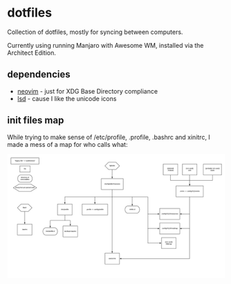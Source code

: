 # dotfiles

Collection of dotfiles, mostly for syncing between computers.

Currently using running Manjaro with Awesome WM, installed via the Architect Edition.

## dependencies
- [neovim](https://wiki.archlinux.org/index.php/Neovim) - just for XDG Base Directory compliance
- [lsd](https://www.archlinux.org/packages/community/x86_64/lsd/) - cause I like the unicode icons

## init files map
While trying to make sense of /etc/profile, .profile, .bashrc and xinitrc, I made a mess of a map for who calls what:

![dotfiles chart](https://github.com/misabiko/dotfiles/raw/master/dotfiles.png)
